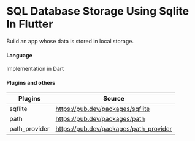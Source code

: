 # SQL Database Storage Using Sqlite In Flutter

Build an app whose data is stored in local storage.

#### Language

Implementation in Dart

#### Plugins and others

| Plugins       | Source                                 |
| ------------- | -------------------------------------- |
| sqflite       | https://pub.dev/packages/sqflite       |
| path          | https://pub.dev/packages/path          |
| path_provider | https://pub.dev/packages/path_provider |

